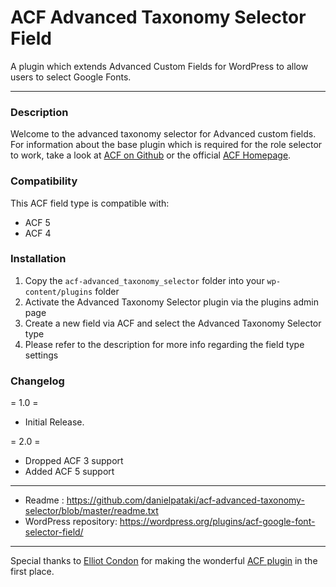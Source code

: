 # ACF Advanced Taxonomy Selector Field

A plugin which extends Advanced Custom Fields for WordPress to allow users to select Google Fonts.

-----------------------

### Description

Welcome to the advanced taxonomy selector for Advanced custom fields. For information about the base plugin which is required for the role selector to work, take a look at [ACF on Github](https://github.com/elliotcondon/acf) or the official [ACF Homepage](http://www.advancedcustomfields.com/).


### Compatibility

This ACF field type is compatible with:
* ACF 5
* ACF 4

### Installation

1. Copy the `acf-advanced_taxonomy_selector` folder into your `wp-content/plugins` folder
2. Activate the Advanced Taxonomy Selector plugin via the plugins admin page
3. Create a new field via ACF and select the Advanced Taxonomy Selector type
4. Please refer to the description for more info regarding the field type settings


### Changelog
= 1.0 =
* Initial Release.

= 2.0 =
* Dropped ACF 3 support
* Added ACF 5 support

-----------------------

* Readme : https://github.com/danielpataki/acf-advanced-taxonomy-selector/blob/master/readme.txt
* WordPress repository: https://wordpress.org/plugins/acf-google-font-selector-field/

-----------------------

Special thanks to [Elliot Condon](http://elliotcondon.com) for making the wonderful [ACF plugin](advancedcustomfields.com) in the first place.
